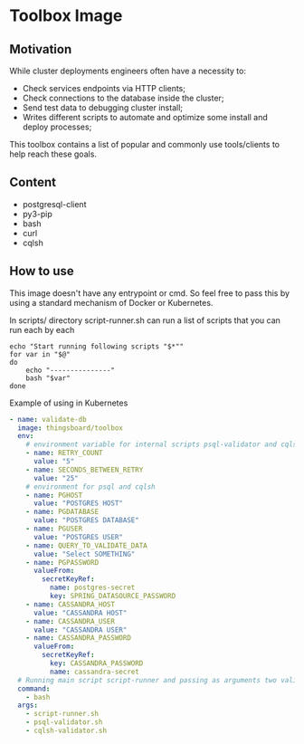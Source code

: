 # Toolbox Image

## Motivation

While cluster deployments engineers often have a necessity to:
* Check services endpoints via HTTP clients;
* Check connections to the database inside the cluster;
* Send test data to debugging cluster install;
* Writes different scripts to automate and optimize some install and deploy processes;

This toolbox contains a list of popular and commonly use tools/clients to help reach these goals.

## Content
* postgresql-client
* py3-pip
* bash
* curl
* cqlsh

## How to use

This image doesn't have any entrypoint or cmd. So feel free to pass this by using a standard mechanism of Docker or Kubernetes.

In scripts/ directory script-runner.sh can run a list of scripts that you can run each by each

```shell
echo "Start running following scripts "$*""
for var in "$@"
do
    echo "---------------"
    bash "$var"
done
```

Example of using in Kubernetes
```yaml
- name: validate-db
  image: thingsboard/toolbox
  env: 
    # environment variable for internal scripts psql-validator and cqlsh-validator
    - name: RETRY_COUNT
      value: "5"
    - name: SECONDS_BETWEEN_RETRY
      value: "25"
    # environment for psql and cqlsh 
    - name: PGHOST
      value: "POSTGRES HOST"
    - name: PGDATABASE
      value: "POSTGRES DATABASE"
    - name: PGUSER
      value: "POSTGRES USER"
    - name: QUERY_TO_VALIDATE_DATA
      value: "Select SOMETHING"
    - name: PGPASSWORD
      valueFrom:
        secretKeyRef:
          name: postgres-secret
          key: SPRING_DATASOURCE_PASSWORD
    - name: CASSANDRA_HOST
      value: "CASSANDRA HOST"
    - name: CASSANDRA_USER
      value: "CASSANDRA USER"
    - name: CASSANDRA_PASSWORD
      valueFrom:
        secretKeyRef:
          key: CASSANDRA_PASSWORD
          name: cassandra-secret
  # Running main script script-runner and passing as arguments two validator scripts
  command:
    - bash
  args:
    - script-runner.sh
    - psql-validator.sh
    - cqlsh-validator.sh
```